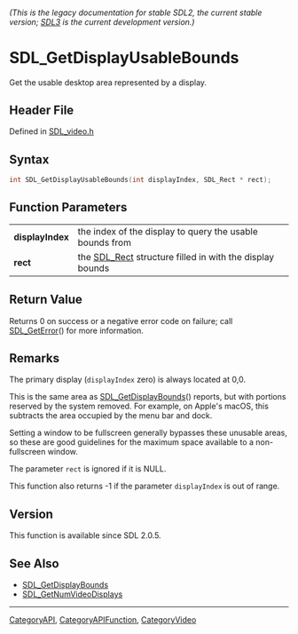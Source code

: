###### (This is the legacy documentation for stable SDL2, the current stable version; [SDL3](https://wiki.libsdl.org/SDL3/) is the current development version.)
# SDL_GetDisplayUsableBounds

Get the usable desktop area represented by a display.

## Header File

Defined in [SDL_video.h](https://github.com/libsdl-org/SDL/blob/SDL2/include/SDL_video.h)

## Syntax

```c
int SDL_GetDisplayUsableBounds(int displayIndex, SDL_Rect * rect);

```

## Function Parameters

|                      |                                                                      |
| -------------------- | -------------------------------------------------------------------- |
| **displayIndex**     | the index of the display to query the usable bounds from             |
| **rect**             | the [SDL_Rect](SDL_Rect) structure filled in with the display bounds |

## Return Value

Returns 0 on success or a negative error code on failure; call
[SDL_GetError](SDL_GetError)() for more information.

## Remarks

The primary display (`displayIndex` zero) is always located at 0,0.

This is the same area as [SDL_GetDisplayBounds](SDL_GetDisplayBounds)()
reports, but with portions reserved by the system removed. For example, on
Apple's macOS, this subtracts the area occupied by the menu bar and dock.

Setting a window to be fullscreen generally bypasses these unusable areas,
so these are good guidelines for the maximum space available to a
non-fullscreen window.

The parameter `rect` is ignored if it is NULL.

This function also returns -1 if the parameter `displayIndex` is out of
range.

## Version

This function is available since SDL 2.0.5.

## See Also

- [SDL_GetDisplayBounds](SDL_GetDisplayBounds)
- [SDL_GetNumVideoDisplays](SDL_GetNumVideoDisplays)

----
[CategoryAPI](CategoryAPI), [CategoryAPIFunction](CategoryAPIFunction), [CategoryVideo](CategoryVideo)

